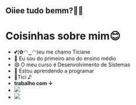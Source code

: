 ## Oiiee tudo bemm?👋💕
# Coisinhas sobre mim😊 
- 💕(✿◠‿◠)eu me chamo Ticiane
- 🌱 Eu sou do primeiro ano do ensino médio
- 😄 O meu curso é Desenvolvimento de Sistemas 
- 👀 Estou aprendendo a programar
- 🩷Tici ♪
- **trabalho com ↓**
- [![](https://img.shields.io/badge/Instagram-E4405F?style=for-the-badge&logo=instagram&logoColor=white)](https://www.instagram.com/ticiane_francisco)
- ![](https://img.shields.io/badge/Pinterest-%23E60023.svg?&style=for-the-badge&logo=Pinterest&logoColor=white)
